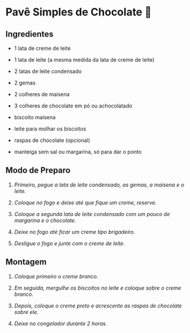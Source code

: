 
# Pavê Simples de Chocolate 🍫

## Ingredientes

- 1 lata de creme de leite
  
- 1 lata de leite (a mesma medida da lata de creme de leite)
  
- 2 latas de leite condensado
  
- 2 gemas
  
- 2 colheres de maisena
  
- 3 colheres de chocolate em pó ou achocolatado
  
- biscoito maisena
  
- leite para molhar os biscoitos
  
- raspas de chocolate (opcional)
  
- manteiga sem sal ou margarina, só para dar o ponto

## Modo de Preparo

1. _Primeiro, pegue a lata de leite condensado, as gemas, a maisena e o leite._

2. _Coloque no fogo e deixe até que fique um creme, reserve._

3. _Coloque a segunda lata de leite condensado com um pouco de margarina e o chocolate._

4. _Deixe no fogo até ficar um creme tipo brigadeiro._

5. _Desligue o fogo e junte com o creme de leite._

## Montagem

1. _Coloque primeiro o creme branco._

2. _Em seguida, mergulhe os biscoitos no leite e coloque sobre o creme branco._

3. _Depois, coloque o creme preto e acrescente as raspas de chocolate sobre ele._

4. _Deixe no congelador durante 2 horas._